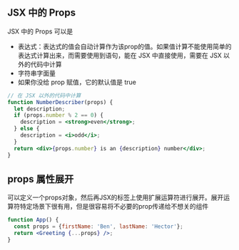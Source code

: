 
## JSX 中的 Props
JSX 中的 Props 可以是
* 表达式：表达式的值会自动计算作为该prop的值。如果值计算不能使用简单的表达式计算出来，而需要使用到语句，能在 JSX 中直接使用，需要在 JSX 以外的代码中计算
* 字符串字面量
* 如果你没给 prop 赋值，它的默认值是 true


```jsx
// 在 JSX 以外的代码中计算
function NumberDescriber(props) {
  let description;
  if (props.number % 2 == 0) {
    description = <strong>even</strong>;
  } else {
    description = <i>odd</i>;
  }
  return <div>{props.number} is an {description} number</div>;
}
```

## props 属性展开
可以定义一个props对象，然后再JSX的标签上使用扩展运算符进行展开。展开运算符特定场景下很有用，但是很容易将不必要的prop传递给不想关的组件
```jsx
function App() {
  const props = {firstName: 'Ben', lastName: 'Hector'};
  return <Greeting {...props} />;
}
```